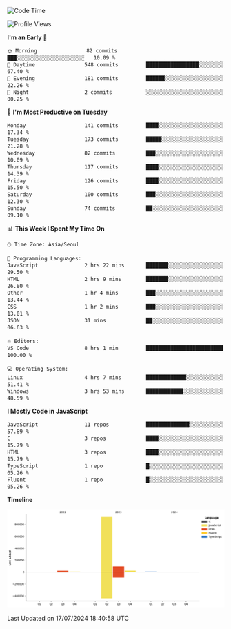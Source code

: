 <!--START_SECTION:waka-->
![Code Time](http://img.shields.io/badge/Code%20Time-74%20hrs%2012%20mins-blue)

![Profile Views](http://img.shields.io/badge/Profile%20Views-0-blue)

**I'm an Early 🐤** 

```text
🌞 Morning                82 commits          ███░░░░░░░░░░░░░░░░░░░░░░   10.09 % 
🌆 Daytime                548 commits         █████████████████░░░░░░░░   67.40 % 
🌃 Evening                181 commits         ██████░░░░░░░░░░░░░░░░░░░   22.26 % 
🌙 Night                  2 commits           ░░░░░░░░░░░░░░░░░░░░░░░░░   00.25 % 
```
📅 **I'm Most Productive on Tuesday** 

```text
Monday                   141 commits         ████░░░░░░░░░░░░░░░░░░░░░   17.34 % 
Tuesday                  173 commits         █████░░░░░░░░░░░░░░░░░░░░   21.28 % 
Wednesday                82 commits          ███░░░░░░░░░░░░░░░░░░░░░░   10.09 % 
Thursday                 117 commits         ████░░░░░░░░░░░░░░░░░░░░░   14.39 % 
Friday                   126 commits         ████░░░░░░░░░░░░░░░░░░░░░   15.50 % 
Saturday                 100 commits         ███░░░░░░░░░░░░░░░░░░░░░░   12.30 % 
Sunday                   74 commits          ██░░░░░░░░░░░░░░░░░░░░░░░   09.10 % 
```


📊 **This Week I Spent My Time On** 

```text
🕑︎ Time Zone: Asia/Seoul

💬 Programming Languages: 
JavaScript               2 hrs 22 mins       ███████░░░░░░░░░░░░░░░░░░   29.50 % 
HTML                     2 hrs 9 mins        ███████░░░░░░░░░░░░░░░░░░   26.80 % 
Other                    1 hr 4 mins         ███░░░░░░░░░░░░░░░░░░░░░░   13.44 % 
CSS                      1 hr 2 mins         ███░░░░░░░░░░░░░░░░░░░░░░   13.01 % 
JSON                     31 mins             ██░░░░░░░░░░░░░░░░░░░░░░░   06.63 % 

🔥 Editors: 
VS Code                  8 hrs 1 min         █████████████████████████   100.00 % 

💻 Operating System: 
Linux                    4 hrs 7 mins        █████████████░░░░░░░░░░░░   51.41 % 
Windows                  3 hrs 53 mins       ████████████░░░░░░░░░░░░░   48.59 % 
```

**I Mostly Code in JavaScript** 

```text
JavaScript               11 repos            ██████████████░░░░░░░░░░░   57.89 % 
C                        3 repos             ████░░░░░░░░░░░░░░░░░░░░░   15.79 % 
HTML                     3 repos             ████░░░░░░░░░░░░░░░░░░░░░   15.79 % 
TypeScript               1 repo              █░░░░░░░░░░░░░░░░░░░░░░░░   05.26 % 
Fluent                   1 repo              █░░░░░░░░░░░░░░░░░░░░░░░░   05.26 % 
```



**Timeline**

![Lines of Code chart](https://raw.githubusercontent.com/project-dy/project-dy/main/assets/bar_graph.png)


 Last Updated on 17/07/2024 18:40:58 UTC
<!--END_SECTION:waka-->
